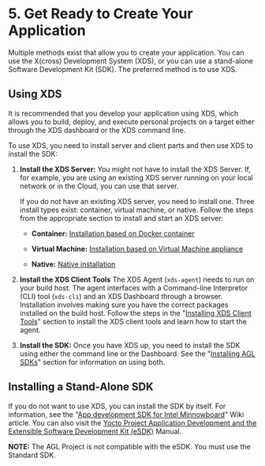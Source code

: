 # 5. Get Ready to Create Your Application #

Multiple methods exist that allow you to create your application.
You can use the X(cross) Development System (XDS), or you can use
a stand-alone Software Development Kit (SDK).
The preferred method is to use XDS.

## Using XDS ##

It is recommended that you develop your application using XDS,
which allows you to build, deploy, and execute personal projects on a target
either through the XDS dashboard or the XDS command line.

To use XDS, you need to install server and client parts
and then use XDS to install the SDK:

1. **Install the XDS Server:**  You might not have to install the XDS Server.
   If, for example, you are using an existing XDS server running on your local network
   or in the Cloud, you can use that server.

   If you do not have an existing XDS server, you need to install one.
   Three install types exist: container, virtual machine, or native.
   Follow the steps from the appropriate section to install and start an XDS server:

   * **Container:** [Installation based on Docker container](../../../../../docs/devguides/en/dev/reference/xds/part-1/1-1_install-xds-server-docker.html)

   * **Virtual Machine:** [Installation based on Virtual Machine appliance](../../../../../docs/devguides/en/dev/reference/xds/part-1/1-2_install-xds-server-vm.html)

   * **Native:** [Native installation](../../../../../docs/devguides/en/dev/reference/xds/part-1/1-3_install-xds-server-native.html)

2. **Install the XDS Client Tools**  The XDS Agent (``xds-agent``) needs to run on your build host.
   The agent interfaces with a Command-line Interpretor (CLI) tool (``xds-cli``) and an
   XDS Dashboard through a browser.
   Installation involves making sure you have the correct packages installed on the
   build host.
   Follow the steps in the
   "[Installing XDS Client Tools](../../../../../docs/devguides/en/dev/reference/xds/part-1/2_install-client.html)"
   section to install the XDS client tools and learn how to start the agent.

3. **Install the SDK:** Once you have XDS up, you need to install the
   SDK using either the command line or the Dashboard.
   See the
   "[Installing AGL SDKs](../../../../../docs/devguides/en/dev/reference/xds/part-1/3_install-sdks.html)"
   section for information on using both.

## Installing a Stand-Alone SDK ##

If you do not want to use XDS, you can install the SDK by itself.
For information, see the
"[App development SDK for Intel Minnowboard](https://wiki.automotivelinux.org/agl-distro/developer_resources_intel_apps)"
Wiki article.
You can also visit the
[Yocto Project Application Development and the Extensible Software Development Kit (eSDK)](https://yoctoproject.org/docs/2.4.4/sdk-manual/sdk-manual.html)
Manual.

**NOTE:** The AGL Project is not compatible with the eSDK.
You must use the Standard SDK.
